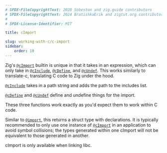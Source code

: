```yaml
---
# SPDX-FileCopyrightText: 2020 Sobeston and zig.guide contributors
# SPDX-FileCopyrightText: 2024 BratishkaErik and zigtut.org contributors
#
# SPDX-License-Identifier: MIT

title: cImport

slug: working-with-c/c-import
sidebar:
    order: 10
---
```


Zig's [`@cImport`](https://ziglang.org/documentation/master/#cImport) builtin is
unique in that it takes in an expression, which can only take in
[`@cInclude`](https://ziglang.org/documentation/master/#cInclude),
[`@cDefine`](https://ziglang.org/documentation/master/#cDefine), and
[`@cUndef`](https://ziglang.org/documentation/master/#cUndef). This works
similarly to translate-c, translating C code to Zig under the hood.

[`@cInclude`](https://ziglang.org/documentation/master/#cInclude) takes in a
path string and adds the path to the includes list.

[`@cDefine`](https://ziglang.org/documentation/master/#cDefine) and
[`@cUndef`](https://ziglang.org/documentation/master/#cUndef) define and
undefine things for the import.

These three functions work exactly as you'd expect them to work within C code.

Similar to [`@import`](https://ziglang.org/documentation/master/#import), this
returns a struct type with declarations. It is typically recommended to only use
one instance of [`@cImport`](https://ziglang.org/documentation/master/#cImport)
in an application to avoid symbol collisions; the types generated within one
cImport will not be equivalent to those generated in another.

cImport is only available when linking libc.
